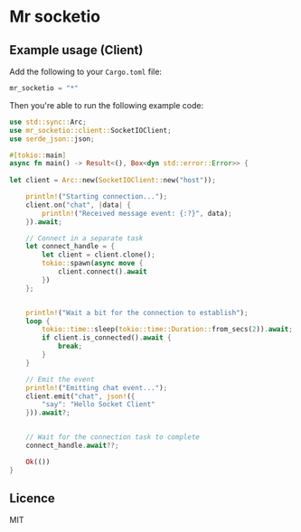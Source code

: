 # Mr socketio

## Example usage (Client)

Add the following to your `Cargo.toml` file:

```rust
mr_socketio = "*"
```

Then you're able to run the following example code:

```rust
use std::sync::Arc;
use mr_socketio::client::SocketIOClient;
use serde_json::json;

#[tokio::main]
async fn main() -> Result<(), Box<dyn std::error::Error>> {
 
let client = Arc::new(SocketIOClient::new("host"));

    println!("Starting connection...");
    client.on("chat", |data| {
        println!("Received message event: {:?}", data);
    }).await;

    // Connect in a separate task
    let connect_handle = {
        let client = client.clone();
        tokio::spawn(async move {
            client.connect().await
        })
    };


    println!("Wait a bit for the connection to establish");
    loop {
        tokio::time::sleep(tokio::time::Duration::from_secs(2)).await;
        if client.is_connected().await {
            break;
        }
    }

    // Emit the event
    println!("Emitting chat event...");
    client.emit("chat", json!({
        "say": "Hello Socket Client"
    })).await?;


    // Wait for the connection task to complete
    connect_handle.await??;

    Ok(())
}

```

## Licence

MIT

